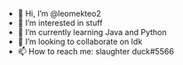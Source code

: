 - 👋 Hi, I’m @leomekteo2
- 👀 I’m interested in stuff
- 🌱 I’m currently learning Java and Python
- 💞️ I’m looking to collaborate on Idk
- 📫 How to reach me: slaughter duck#5566


